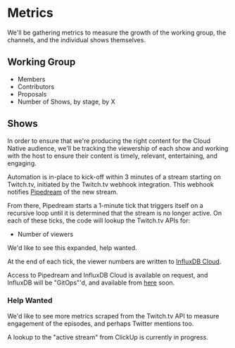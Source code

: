 # Metrics

We'll be gathering metrics to measure the growth of the working group, the channels, and the individual shows themselves.

## Working Group

- Members
- Contributors
- Proposals
- Number of Shows, by stage, by X

## Shows

In order to ensure that we're producing the right content for the Cloud Native audience, we'll be tracking the viewership of each show and working with the host to ensure their content is timely, relevant, entertaining, and engaging.

Automation is in-place to kick-off within 3 minutes of a stream starting on Twitch.tv, initiated by the Twitch.tv webhook integration. This webhook notifies [Pipedream](https://www.pipedream.com) of the new stream.

From there, Pipedream starts a 1-minute tick that triggers itself on a recursive loop until it is determined that the stream is no longer active. On each of these ticks, the code will lookup the Twitch.tv APIs for:

- Number of viewers

We'd like to see this expanded, help wanted.

At the end of each tick, the viewer numbers are written to [InfluxDB Cloud](https://cloud2.influxdata.com).

Access to Pipedream and InfluxDB Cloud is available on request, and InfluxDB will be "GitOps"'d, and available from [here](https://github.com/cncf/cloudnativetv-metrics) soon.

### Help Wanted

We'd like to see more metrics scraped from the Twitch.tv API to measure engagement of the episodes, and perhaps Twitter mentions too.

A lookup to the "active stream" from ClickUp is currently in progress.
